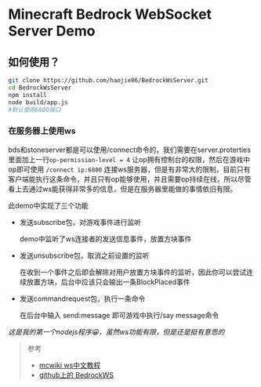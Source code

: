 # Minecraft Bedrock WebSocket Server Demo
## 如何使用？
```bash
git clone https://github.com/haojie06/BedrockWsServer.git
cd BedrockWsServer
npm install
node build/app.js
#默认使用6800端口
```
### 在服务器上使用ws
bds和stoneserver都是可以使用/connect命令的，我们需要在server.proterties里面加上一行`op-permission-level = 4` 让op拥有控制台的权限，然后在游戏中op即可使用 `/connect ip:6800` 连接ws服务器，但是有非常大的限制，目前只有客户端能执行这条命令，并且只有op能够使用，并且需要op持续在线，所以尽管看上去通过ws能获得非常多的信息，但是在服务器里能做的事情依旧有限。

此demo中实现了三个功能
- 发送subscribe包，对游戏事件进行监听

    demo中监听了ws连接者的发送信息事件，放置方块事件
- 发送unsubscribe包，取消之前设置的监听

    在收到一个事件之后即会解除对用户放置方块事件的监听，因此你可以尝试连续放置方块，后台中应该只会输出一条BlockPlaced事件
- 发送commandrequest包，执行一条命令
    
    在后台中输入 send:message 即可游戏中执行/say message命令

*这是我的第一个nodejs程序😀，虽然ws功能有限，但是还是挺有意思的*
> 参考
> - [mcwiki ws中文教程](https://minecraft-zh.gamepedia.com/%E6%95%99%E7%A8%8B/WebSocket)
> - [github上的 BedrockWS](https://github.com/eDroiid/BedrockWS) 
